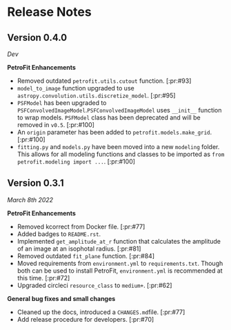 # Release Notes


## Version 0.4.0
*Dev*

**PetroFit Enhancements**

- Removed outdated `petrofit.utils.cutout` function. [:pr:#93]
- `model_to_image` function upgraded to use `astropy.convolution.utils.discretize_model`. [:pr:#95]
- `PSFModel` has been upgraded to `PSFConvolvedImageModel`.`PSFConvolvedImageModel` uses `__init__` function to wrap models. `PSFModel` class has been deprecated and will be removed in `v0.5`. [:pr:#100]
- An `origin` parameter has been added to `petrofit.models.make_grid`. [:pr:#100]
- `fitting.py` and `models.py` have been moved into a new `modeling` folder. This allows for all modeling functions and classes to be imported as `from petrofit.modeling import ...`. [:pr:#100] 

## Version 0.3.1
*March 8th 2022*

**PetroFit Enhancements**

- Removed kcorrect from Docker file. [:pr:#77]
- Added badges to `README.rst`.
- Implemented `get_amplitude_at_r` function that calculates the amplitude of an image at an isophotal radius. [:pr:#81] 
- Removed outdated `fit_plane` function. [:pr:#84]
- Moved requirements from `environment.yml` to `requirements.txt`. Though both can be used to install PetroFit, `environment.yml` is recommended at this time. [:pr:#72]
- Upgraded circleci `resource_class` to `medium+`. [:pr:#62]

**General bug fixes and small changes**

- Cleaned up the docs, introduced a `CHANGES.md`file. [:pr:#77]
- Add release procedure for developers. [:pr:#70]